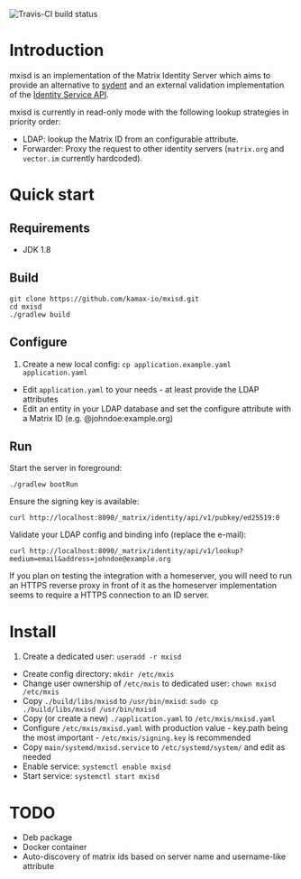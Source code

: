 ![Travis-CI build status](https://travis-ci.org/kamax-io/mxisd.svg?branch=master)

# Introduction
mxisd is an implementation of the Matrix Identity Server which aims to provide an alternative
to [sydent](https://github.com/matrix-org/sydent) and an external validation implementation of the
[Identity Service API](http://matrix.org/docs/spec/identity_service/unstable.html).

mxisd is currently in read-only mode with the following lookup strategies in priority order:
- LDAP: lookup the Matrix ID from an configurable attribute.
- Forwarder: Proxy the request to other identity servers (`matrix.org` and `vector.im` currently hardcoded).

# Quick start
## Requirements
- JDK 1.8

## Build
```
git clone https://github.com/kamax-io/mxisd.git
cd mxisd
./gradlew build
```

## Configure
1. Create a new local config: `cp application.example.yaml application.yaml`
- Edit `application.yaml` to your needs - at least provide the LDAP attributes
- Edit an entity in your LDAP database and set the configure attribute with a Matrix ID (e.g. @johndoe:example.org)

## Run
Start the server in foreground:
```
./gradlew bootRun
```

Ensure the signing key is available:
```
curl http://localhost:8090/_matrix/identity/api/v1/pubkey/ed25519:0
```

Validate your LDAP config and binding info (replace the e-mail):
```
curl http://localhost:8090/_matrix/identity/api/v1/lookup?medium=email&address=johndoe@example.org
```

If you plan on testing the integration with a homeserver, you will need to run an HTTPS reverse proxy in front of it
as the homeserver implementation seems to require a HTTPS connection to an ID server.

# Install
1. Create a dedicated user: `useradd -r mxisd`
- Create config directory: `mkdir /etc/mxis`
- Change user ownership of `/etc/mxis` to dedicated user: `chown mxisd /etc/mxis`
- Copy `./build/libs/mxisd` to `/usr/bin/mxisd`: `sudo cp ./build/libs/mxisd /usr/bin/mxisd`
- Copy (or create a new) `./application.yaml` to `/etc/mxis/mxisd.yaml`
- Configure `/etc/mxis/mxisd.yaml` with production value - key.path being the most important - `/etc/mxis/signing.key` is recommended
- Copy `main/systemd/mxisd.service` to `/etc/systemd/system/` and edit as needed
- Enable service: `systemctl enable mxisd`
- Start service: `systemctl start mxisd`

# TODO
- Deb package
- Docker container
- Auto-discovery of matrix ids based on server name and username-like attribute
